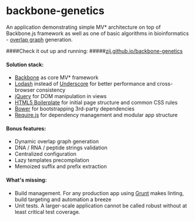 backbone-genetics
=================

An application demonstrating simple MV* architecture on top of Backbone.js framework as well as one of basic algorithms in bioinformatics - [overlap graph](http://rosalind.info/problems/grph) generation.

####Check it out up and running:
#####[zij.github.io/backbone-genetics](http://zij.github.io/backbone-genetics)

#### Solution stack:
  - [Backbone](http://backbonejs.org) as core MV* framework
  - [Lodash](http://lodash.com) instead of [Underscore](underscorejs.org) for better performance and cross-browser consistency
  - [jQuery](http://jquery.com) for DOM manipulation in views
  - [HTML5 Boilerplate](html5boilerplate.com) for initial page structure and common CSS rules
  - [Bower](http://bower.io) for bootstrapping 3rd-party dependencies
  - [Require.js](http://requirejs.org/) for dependency management and modular app structure

#### Bonus features:
  - Dynamic overlap graph generation
  - DNA / RNA / peptide strings validation
  - Centralized configuration
  - Lazy templates precompilation
  - Memoized suffix and prefix extraction

#### What's missing:
  - Build management. For any production app using [Grunt](http://gruntjs.org) makes linting, build targeting and automation a breeze
  - Unit tests. A larger-scale application cannot be called robust without at least critical test coverage.

